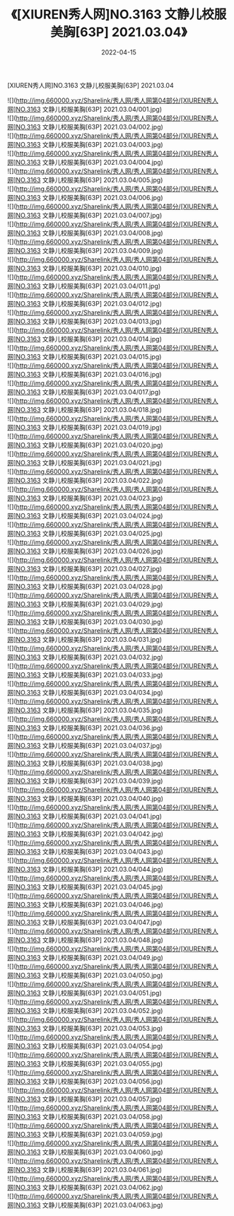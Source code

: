 ﻿---
layout: post
title:  《[XIUREN秀人网]NO.3163 文静儿校服美胸[63P] 2021.03.04》
date:   2022-04-15
img: http://img.660000.xyz/Sharelink/秀人网/秀人网第04部分/[XIUREN秀人网]NO.3163 文静儿校服美胸[63P] 2021.03.04/000.jpg
categories: [美女, 清纯, 唯美]
---

[XIUREN秀人网]NO.3163 文静儿校服美胸[63P] 2021.03.04

 ![](http://img.660000.xyz/Sharelink/秀人网/秀人网第04部分/[XIUREN秀人网]NO.3163 文静儿校服美胸[63P] 2021.03.04/001.jpg) <br>![](http://img.660000.xyz/Sharelink/秀人网/秀人网第04部分/[XIUREN秀人网]NO.3163 文静儿校服美胸[63P] 2021.03.04/002.jpg) <br>![](http://img.660000.xyz/Sharelink/秀人网/秀人网第04部分/[XIUREN秀人网]NO.3163 文静儿校服美胸[63P] 2021.03.04/003.jpg) <br>![](http://img.660000.xyz/Sharelink/秀人网/秀人网第04部分/[XIUREN秀人网]NO.3163 文静儿校服美胸[63P] 2021.03.04/004.jpg) <br>![](http://img.660000.xyz/Sharelink/秀人网/秀人网第04部分/[XIUREN秀人网]NO.3163 文静儿校服美胸[63P] 2021.03.04/005.jpg) <br>![](http://img.660000.xyz/Sharelink/秀人网/秀人网第04部分/[XIUREN秀人网]NO.3163 文静儿校服美胸[63P] 2021.03.04/006.jpg) <br>![](http://img.660000.xyz/Sharelink/秀人网/秀人网第04部分/[XIUREN秀人网]NO.3163 文静儿校服美胸[63P] 2021.03.04/007.jpg) <br>![](http://img.660000.xyz/Sharelink/秀人网/秀人网第04部分/[XIUREN秀人网]NO.3163 文静儿校服美胸[63P] 2021.03.04/008.jpg) <br>![](http://img.660000.xyz/Sharelink/秀人网/秀人网第04部分/[XIUREN秀人网]NO.3163 文静儿校服美胸[63P] 2021.03.04/009.jpg) <br>![](http://img.660000.xyz/Sharelink/秀人网/秀人网第04部分/[XIUREN秀人网]NO.3163 文静儿校服美胸[63P] 2021.03.04/010.jpg) <br>![](http://img.660000.xyz/Sharelink/秀人网/秀人网第04部分/[XIUREN秀人网]NO.3163 文静儿校服美胸[63P] 2021.03.04/011.jpg) <br>![](http://img.660000.xyz/Sharelink/秀人网/秀人网第04部分/[XIUREN秀人网]NO.3163 文静儿校服美胸[63P] 2021.03.04/012.jpg) <br>![](http://img.660000.xyz/Sharelink/秀人网/秀人网第04部分/[XIUREN秀人网]NO.3163 文静儿校服美胸[63P] 2021.03.04/013.jpg) <br>![](http://img.660000.xyz/Sharelink/秀人网/秀人网第04部分/[XIUREN秀人网]NO.3163 文静儿校服美胸[63P] 2021.03.04/014.jpg) <br>![](http://img.660000.xyz/Sharelink/秀人网/秀人网第04部分/[XIUREN秀人网]NO.3163 文静儿校服美胸[63P] 2021.03.04/015.jpg) <br>![](http://img.660000.xyz/Sharelink/秀人网/秀人网第04部分/[XIUREN秀人网]NO.3163 文静儿校服美胸[63P] 2021.03.04/016.jpg) <br>![](http://img.660000.xyz/Sharelink/秀人网/秀人网第04部分/[XIUREN秀人网]NO.3163 文静儿校服美胸[63P] 2021.03.04/017.jpg) <br>![](http://img.660000.xyz/Sharelink/秀人网/秀人网第04部分/[XIUREN秀人网]NO.3163 文静儿校服美胸[63P] 2021.03.04/018.jpg) <br>![](http://img.660000.xyz/Sharelink/秀人网/秀人网第04部分/[XIUREN秀人网]NO.3163 文静儿校服美胸[63P] 2021.03.04/019.jpg) <br>![](http://img.660000.xyz/Sharelink/秀人网/秀人网第04部分/[XIUREN秀人网]NO.3163 文静儿校服美胸[63P] 2021.03.04/020.jpg) <br>![](http://img.660000.xyz/Sharelink/秀人网/秀人网第04部分/[XIUREN秀人网]NO.3163 文静儿校服美胸[63P] 2021.03.04/021.jpg) <br>![](http://img.660000.xyz/Sharelink/秀人网/秀人网第04部分/[XIUREN秀人网]NO.3163 文静儿校服美胸[63P] 2021.03.04/022.jpg) <br>![](http://img.660000.xyz/Sharelink/秀人网/秀人网第04部分/[XIUREN秀人网]NO.3163 文静儿校服美胸[63P] 2021.03.04/023.jpg) <br>![](http://img.660000.xyz/Sharelink/秀人网/秀人网第04部分/[XIUREN秀人网]NO.3163 文静儿校服美胸[63P] 2021.03.04/024.jpg) <br>![](http://img.660000.xyz/Sharelink/秀人网/秀人网第04部分/[XIUREN秀人网]NO.3163 文静儿校服美胸[63P] 2021.03.04/025.jpg) <br>![](http://img.660000.xyz/Sharelink/秀人网/秀人网第04部分/[XIUREN秀人网]NO.3163 文静儿校服美胸[63P] 2021.03.04/026.jpg) <br>![](http://img.660000.xyz/Sharelink/秀人网/秀人网第04部分/[XIUREN秀人网]NO.3163 文静儿校服美胸[63P] 2021.03.04/027.jpg) <br>![](http://img.660000.xyz/Sharelink/秀人网/秀人网第04部分/[XIUREN秀人网]NO.3163 文静儿校服美胸[63P] 2021.03.04/028.jpg) <br>![](http://img.660000.xyz/Sharelink/秀人网/秀人网第04部分/[XIUREN秀人网]NO.3163 文静儿校服美胸[63P] 2021.03.04/029.jpg) <br>![](http://img.660000.xyz/Sharelink/秀人网/秀人网第04部分/[XIUREN秀人网]NO.3163 文静儿校服美胸[63P] 2021.03.04/030.jpg) <br>![](http://img.660000.xyz/Sharelink/秀人网/秀人网第04部分/[XIUREN秀人网]NO.3163 文静儿校服美胸[63P] 2021.03.04/031.jpg) <br>![](http://img.660000.xyz/Sharelink/秀人网/秀人网第04部分/[XIUREN秀人网]NO.3163 文静儿校服美胸[63P] 2021.03.04/032.jpg) <br>![](http://img.660000.xyz/Sharelink/秀人网/秀人网第04部分/[XIUREN秀人网]NO.3163 文静儿校服美胸[63P] 2021.03.04/033.jpg) <br>![](http://img.660000.xyz/Sharelink/秀人网/秀人网第04部分/[XIUREN秀人网]NO.3163 文静儿校服美胸[63P] 2021.03.04/034.jpg) <br>![](http://img.660000.xyz/Sharelink/秀人网/秀人网第04部分/[XIUREN秀人网]NO.3163 文静儿校服美胸[63P] 2021.03.04/035.jpg) <br>![](http://img.660000.xyz/Sharelink/秀人网/秀人网第04部分/[XIUREN秀人网]NO.3163 文静儿校服美胸[63P] 2021.03.04/036.jpg) <br>![](http://img.660000.xyz/Sharelink/秀人网/秀人网第04部分/[XIUREN秀人网]NO.3163 文静儿校服美胸[63P] 2021.03.04/037.jpg) <br>![](http://img.660000.xyz/Sharelink/秀人网/秀人网第04部分/[XIUREN秀人网]NO.3163 文静儿校服美胸[63P] 2021.03.04/038.jpg) <br>![](http://img.660000.xyz/Sharelink/秀人网/秀人网第04部分/[XIUREN秀人网]NO.3163 文静儿校服美胸[63P] 2021.03.04/039.jpg) <br>![](http://img.660000.xyz/Sharelink/秀人网/秀人网第04部分/[XIUREN秀人网]NO.3163 文静儿校服美胸[63P] 2021.03.04/040.jpg) <br>![](http://img.660000.xyz/Sharelink/秀人网/秀人网第04部分/[XIUREN秀人网]NO.3163 文静儿校服美胸[63P] 2021.03.04/041.jpg) <br>![](http://img.660000.xyz/Sharelink/秀人网/秀人网第04部分/[XIUREN秀人网]NO.3163 文静儿校服美胸[63P] 2021.03.04/042.jpg) <br>![](http://img.660000.xyz/Sharelink/秀人网/秀人网第04部分/[XIUREN秀人网]NO.3163 文静儿校服美胸[63P] 2021.03.04/043.jpg) <br>![](http://img.660000.xyz/Sharelink/秀人网/秀人网第04部分/[XIUREN秀人网]NO.3163 文静儿校服美胸[63P] 2021.03.04/044.jpg) <br>![](http://img.660000.xyz/Sharelink/秀人网/秀人网第04部分/[XIUREN秀人网]NO.3163 文静儿校服美胸[63P] 2021.03.04/045.jpg) <br>![](http://img.660000.xyz/Sharelink/秀人网/秀人网第04部分/[XIUREN秀人网]NO.3163 文静儿校服美胸[63P] 2021.03.04/046.jpg) <br>![](http://img.660000.xyz/Sharelink/秀人网/秀人网第04部分/[XIUREN秀人网]NO.3163 文静儿校服美胸[63P] 2021.03.04/047.jpg) <br>![](http://img.660000.xyz/Sharelink/秀人网/秀人网第04部分/[XIUREN秀人网]NO.3163 文静儿校服美胸[63P] 2021.03.04/048.jpg) <br>![](http://img.660000.xyz/Sharelink/秀人网/秀人网第04部分/[XIUREN秀人网]NO.3163 文静儿校服美胸[63P] 2021.03.04/049.jpg) <br>![](http://img.660000.xyz/Sharelink/秀人网/秀人网第04部分/[XIUREN秀人网]NO.3163 文静儿校服美胸[63P] 2021.03.04/050.jpg) <br>![](http://img.660000.xyz/Sharelink/秀人网/秀人网第04部分/[XIUREN秀人网]NO.3163 文静儿校服美胸[63P] 2021.03.04/051.jpg) <br>![](http://img.660000.xyz/Sharelink/秀人网/秀人网第04部分/[XIUREN秀人网]NO.3163 文静儿校服美胸[63P] 2021.03.04/052.jpg) <br>![](http://img.660000.xyz/Sharelink/秀人网/秀人网第04部分/[XIUREN秀人网]NO.3163 文静儿校服美胸[63P] 2021.03.04/053.jpg) <br>![](http://img.660000.xyz/Sharelink/秀人网/秀人网第04部分/[XIUREN秀人网]NO.3163 文静儿校服美胸[63P] 2021.03.04/054.jpg) <br>![](http://img.660000.xyz/Sharelink/秀人网/秀人网第04部分/[XIUREN秀人网]NO.3163 文静儿校服美胸[63P] 2021.03.04/055.jpg) <br>![](http://img.660000.xyz/Sharelink/秀人网/秀人网第04部分/[XIUREN秀人网]NO.3163 文静儿校服美胸[63P] 2021.03.04/056.jpg) <br>![](http://img.660000.xyz/Sharelink/秀人网/秀人网第04部分/[XIUREN秀人网]NO.3163 文静儿校服美胸[63P] 2021.03.04/057.jpg) <br>![](http://img.660000.xyz/Sharelink/秀人网/秀人网第04部分/[XIUREN秀人网]NO.3163 文静儿校服美胸[63P] 2021.03.04/058.jpg) <br>![](http://img.660000.xyz/Sharelink/秀人网/秀人网第04部分/[XIUREN秀人网]NO.3163 文静儿校服美胸[63P] 2021.03.04/059.jpg) <br>![](http://img.660000.xyz/Sharelink/秀人网/秀人网第04部分/[XIUREN秀人网]NO.3163 文静儿校服美胸[63P] 2021.03.04/060.jpg) <br>![](http://img.660000.xyz/Sharelink/秀人网/秀人网第04部分/[XIUREN秀人网]NO.3163 文静儿校服美胸[63P] 2021.03.04/061.jpg) <br>![](http://img.660000.xyz/Sharelink/秀人网/秀人网第04部分/[XIUREN秀人网]NO.3163 文静儿校服美胸[63P] 2021.03.04/062.jpg) <br>![](http://img.660000.xyz/Sharelink/秀人网/秀人网第04部分/[XIUREN秀人网]NO.3163 文静儿校服美胸[63P] 2021.03.04/063.jpg) <br>